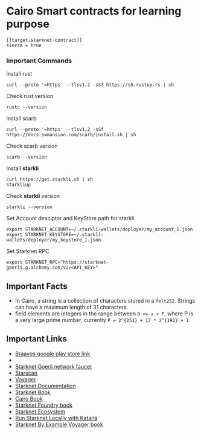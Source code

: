 # Cairo Smart contracts for learning purpose


```
[[target.starknet-contract]]
sierra = true
```



### Important Commands
Install rust
  ```
  curl --proto '=https' --tlsv1.2 -sSf https://sh.rustup.rs | sh
  ```

Check rust version
  ```
  rustc --version
  ```

Install scarb
```
curl --proto '=https' --tlsv1.2 -sSf https://docs.swmansion.com/scarb/install.sh | sh
```

Check scarb version
```
scarb --version
```

Install **starkli**
```
curl https://get.starkli.sh | sh
starkliup
```

Check **starkli** version
```
starkli --version
```


Set Account desciptor and KeyStore path for starkli
```
export STARKNET_ACCOUNT=~/.starkli-wallets/deployer/my_account_1.json
export STARKNET_KEYSTORE=~/.starkli-wallets/deployer/my_keystore_1.json
```

Set Starknet RPC
```
export STARKNET_RPC="https://starknet-goerli.g.alchemy.com/v2/<API_KEY>"
```

## Important Facts

- In Cairo, a string is a collection of characters stored in a `felt252`. Strings can have a maximum length of 31 characters.
- field elements are integers in the range between `0 <= x < P`, where P is a very large prime number, currently `P = 2^{251} + 17 * 2^{192} + 1`


## Important Links
- [Braavos google play store link](https://chrome.google.com/webstore/detail/braavos-smart-wallet/jnlgamecbpmbajjfhmmmlhejkemejdma)
- 
- [Starknet Goerli network faucet](faucet.goerli.starknet.io)
- [Starscan](https://testnet.starkscan.co/)
- [Voyager](https://goerli.voyager.online/?lang=en-US&theme=light)
- [Starknet Documentation](https://docs.starknet.io/documentation/)
- [Starknet Book](https://book.starknet.io/)
- [Cairo Book](https://cairo-book.github.io/)
- [Starknet Foundry book](https://foundry-rs.github.io/)
- [Starknet Ecosystem](https://www.starknet-ecosystem.com/)
- [Run Starknet Locally with Katana](https://book.dojoengine.org/toolchain/katana/overview.html)
- [Starknet By Example Voyager book](https://starknet-by-example.voyager.online/)
